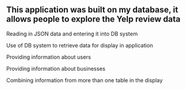 ## This application was built on my database, it allows people to explore the Yelp review data

Reading in JSON data and entering it into DB system

Use of DB system to retrieve data for display in application

Providing information about users

Providing information about businesses

Combining information from more than one table in the display
